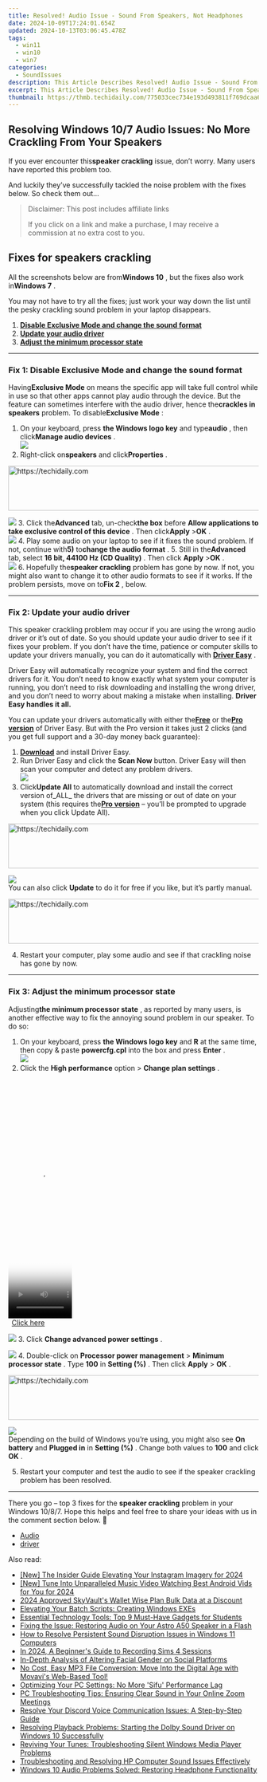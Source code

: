 ```yaml
---
title: Resolved! Audio Issue - Sound From Speakers, Not Headphones
date: 2024-10-09T17:24:01.654Z
updated: 2024-10-13T03:06:45.478Z
tags:
  - win11
  - win10
  - win7
categories:
  - SoundIssues
description: This Article Describes Resolved! Audio Issue - Sound From Speakers, Not Headphones
excerpt: This Article Describes Resolved! Audio Issue - Sound From Speakers, Not Headphones
thumbnail: https://thmb.techidaily.com/775033cec734e193d493811f769dcaa65d428fba2286e40a488d59f8b08228ae.png
---
```


## Resolving Windows 10/7 Audio Issues: No More Crackling From Your Speakers

If you ever encounter this**speaker crackling** issue, don’t worry. Many users have reported this problem too.

 And luckily they’ve successfully tackled the noise problem with the fixes below. So check them out…

>  Disclaimer: This post includes affiliate links
>
>  If you click on a link and make a purchase, I may receive a commission at no extra cost to you.
>

## Fixes for speakers crackling

 All the screenshots below are from**Windows 10** , but the fixes also work in**Windows 7** .

 You may not have to try all the fixes; just work your way down the list until the pesky crackling sound problem in your laptop disappears.

1. [**Disable Exclusive Mode and change the sound format**](https://tools.techidaily.com/drivereasy/download/)
2. [**Update your audio driver**](https://tools.techidaily.com/drivereasy/download/)
3. [**Adjust the minimum processor state**](https://tools.techidaily.com/drivereasy/download/)

---

### **Fix 1: Disable Exclusive Mode and change the sound format**

 Having**Exclusive Mode** on means the specific app will take full control while in use so that other apps cannot play audio through the device. But the feature can sometimes interfere with the audio driver, hence the**crackles in speakers** problem. To disable**Exclusive Mode** :

1. On your keyboard, press   **the Windows logo key**  and type**audio** , then click**Manage audio devices** .  
![](https://images.drivereasy.com/wp-content/uploads/2018/08/img_5b63fd4f29036.jpg)
2. Right-click on**speakers** and click**Properties** .  

<!-- affiliate ads begin -->
<a href="https://appsumo.8odi.net/c/5597632/2037335/7443" target="_top" id="2037335">
  <img src="//a.impactradius-go.com/display-ad/7443-2037335" border="0" alt="https://techidaily.com" width="728" height="90"/>
</a>
<img height="0" width="0" src="https://appsumo.8odi.net/i/5597632/2037335/7443" style="position:absolute;visibility:hidden;" border="0" />
<!-- affiliate ads end -->

![](https://images.drivereasy.com/wp-content/uploads/2018/08/img_5b63fdf0b0ffe.jpg)
3. Click the**Advanced** tab, un-check**the box** before **Allow applications to take exclusive control of this device** . Then click**Apply** \>**OK** .  
![](https://images.drivereasy.com/wp-content/uploads/2018/08/img_5b64024ef26cc.jpg)
4. Play some audio on your laptop to see if it fixes the sound problem. If not, continue with**5)** to**change the audio format** .
5. Still in the**Advanced** tab, select **16 bit, 44100 Hz (CD Quality)** . Then click **Apply** \>**OK** .  
![](https://images.drivereasy.com/wp-content/uploads/2018/08/img_5b6403e757810.jpg)
6. Hopefully the**speaker crackling** problem has gone by now. If not, you might also want to change it to other audio formats to see if it works. If the problem persists, move on to**Fix 2** , below.

---

### Fix 2: Update your audio driver

 This speaker crackling problem may occur if you are using the wrong audio  driver or it’s out of date. So you should update your audio  driver to see if it fixes your problem. If you don’t have the time, patience or computer skills to update your drivers manually, you can do it automatically with **[Driver Easy](https://tools.techidaily.com/drivereasy/download/)**  .

 Driver Easy will automatically recognize your system and find the correct drivers for it. You don’t need to know exactly what system your computer is running, you don’t need to risk downloading and installing the wrong driver, and you don’t need to worry about making a mistake when installing. **Driver Easy handles it all.**

 You can update your drivers automatically with either the[**Free**](https://tools.techidaily.com/drivereasy/download/) or the[**Pro version**](https://tools.techidaily.com/drivereasy/download/) of Driver Easy. But with the Pro version it takes just 2 clicks (and you get full support and a 30-day money back guarantee):

1. **[Download](https://tools.techidaily.com/drivereasy/download/)**  and install Driver Easy.
2. Run Driver Easy and click the **Scan Now** button. Driver Easy will then scan your computer and detect any problem drivers.  
![](https://images.drivereasy.com/wp-content/uploads/2018/07/img_5b46ffcde1143.jpg)
3. Click**Update All** to automatically download and install the correct version of_ALL_ the drivers that are missing or out of date on your system (this requires the[**Pro version**](https://tools.techidaily.com/drivereasy/download/) – you’ll be prompted to upgrade when you click Update All).  

<!-- affiliate ads begin -->
<a href="https://appsumo.8odi.net/c/5597632/2151866/7443" target="_top" id="2151866">
  <img src="//a.impactradius-go.com/display-ad/7443-2151866" border="0" alt="https://techidaily.com" width="728" height="90"/>
</a>
<img height="0" width="0" src="https://appsumo.8odi.net/i/5597632/2151866/7443" style="position:absolute;visibility:hidden;" border="0" />
<!-- affiliate ads end -->

![](https://images.drivereasy.com/wp-content/uploads/2018/08/img_5b63f1315f608.jpg)  
 You can also click **Update** to do it for free if you like, but it’s partly manual.

<!-- affiliate ads begin -->
<a href="https://ephamedtechinc.pxf.io/c/5597632/2137208/26400" target="_top" id="2137208">
  <img src="//a.impactradius-go.com/display-ad/26400-2137208" border="0" alt="https://techidaily.com" width="728" height="90"/>
</a>
<img height="0" width="0" src="https://ephamedtechinc.pxf.io/i/5597632/2137208/26400" style="position:absolute;visibility:hidden;" border="0" />
<!-- affiliate ads end -->

4. Restart your computer, play some audio and see if that crackling noise has gone by now.

---

### Fix 3: Adjust **the minimum processor state**

 Adjusting**the minimum processor state** , as reported by many users, is another effective way to fix the annoying sound problem in our speaker. To do so:

1. On your keyboard, press **the Windows logo key**   and **R**   at the same time, then copy & paste **powercfg.cpl**   into the box and press **Enter** .  
![](https://images.drivereasy.com/wp-content/uploads/2018/07/img_5b4c4e6c91572.png)
2. Click the **High performance** option > **Change plan settings** .  

<!-- affiliate ads begin -->
<span id="1977004">
					<video width="128" height="480" style="cursor:pointer"
           poster="//a.impactradius-go.com/display-clicktoplayimage/1977004.png"
           onclick="if(!this.playClicked){this.play();this.setAttribute('controls',true);this.playClicked=true;}">
	   <source src="//a.impactradius-go.com/display-ad/22993-1977004">
	   <img src="//a.impactradius-go.com/display-clicktoplayimage/1977004.png" style="border: none; height: 100%; width: 100%; object-fit: contain">
	</video>
	<div style="width:80px;text-align:center"><a href="javascript:window.open(decodeURIComponent('https%3A%2F%2Fhomestyler.sjv.io%2Fc%2F5597632%2F1977004%2F22993'), '_blank');void(0);">Click here</a></div>
</span>
<img height="0" width="0" src="https://imp.pxf.io/i/5597632/1977004/22993" style="position:absolute;visibility:hidden;" border="0" />
<!-- affiliate ads end -->

![](https://images.drivereasy.com/wp-content/uploads/2018/08/img_5b612f654c09d.jpg)
3. Click **Change advanced power settings** .  

![](https://images.drivereasy.com/wp-content/uploads/2018/08/img_5b612fc0bbd6e.jpg)
4. Double-click on **Processor power management**  \> **Minimum processor state** . Type **100** in **Setting (%)** . Then click **Apply** \> **OK** .  

<!-- affiliate ads begin -->
<a href="https://appsumo.8odi.net/c/5597632/2123738/7443" target="_top" id="2123738">
  <img src="//a.impactradius-go.com/display-ad/7443-2123738" border="0" alt="https://techidaily.com" width="600" height="90"/>
</a>
<img height="0" width="0" src="https://appsumo.8odi.net/i/5597632/2123738/7443" style="position:absolute;visibility:hidden;" border="0" />
<!-- affiliate ads end -->

![](https://images.drivereasy.com/wp-content/uploads/2018/08/img_5b63fa15d798d.jpg)  
 Depending on the build of Windows you’re using, you might also see **On battery** and **Plugged in** in **Setting (%)** . Change both values to **100** and click **OK** .

5. Restart your computer and test the audio to see if the speaker crackling problem has been resolved.

---

 There you go – top 3 fixes for the **speaker crackling** problem in your Windows 10/8/7\. Hope this helps and feel free to share your ideas with us in the comment section below. 🙂

* [Audio](https://tools.techidaily.com/drivereasy/download/)
* [driver](https://tools.techidaily.com/drivereasy/download/)

<ins class="adsbygoogle"
     style="display:block"
     data-ad-format="autorelaxed"
     data-ad-client="ca-pub-7571918770474297"
     data-ad-slot="1223367746"></ins>

<ins class="adsbygoogle"
     style="display:block"
     data-ad-client="ca-pub-7571918770474297"
     data-ad-slot="8358498916"
     data-ad-format="auto"
     data-full-width-responsive="true"></ins>

<span class="atpl-alsoreadstyle">Also read:</span>
<div><ul>
<li><a href="https://instagram-video-files.techidaily.com/new-the-insider-guide-elevating-your-instagram-imagery-for-2024/"><u>[New] The Insider Guide Elevating Your Instagram Imagery for 2024</u></a></li>
<li><a href="https://fox-boxes.techidaily.com/new-tune-into-unparalleled-music-video-watching-best-android-vids-for-you-for-2024/"><u>[New] Tune Into Unparalleled Music Video Watching Best Android Vids for You for 2024</u></a></li>
<li><a href="https://extra-skills.techidaily.com/2024-approved-skyvaults-wallet-wise-plan-bulk-data-at-a-discount/"><u>2024 Approved SkyVault's Wallet Wise Plan Bulk Data at a Discount</u></a></li>
<li><a href="https://win11.techidaily.com/elevating-your-batch-scripts-creating-windows-exes/"><u>Elevating Your Batch Scripts: Creating Windows EXEs</u></a></li>
<li><a href="https://tech-recovery.techidaily.com/essential-technology-tools-top-9-must-have-gadgets-for-students/"><u>Essential Technology Tools: Top 9 Must-Have Gadgets for Students</u></a></li>
<li><a href="https://sound-issues.techidaily.com/fixing-the-issue-restoring-audio-on-your-astro-a50-speaker-in-a-flash/"><u>Fixing the Issue: Restoring Audio on Your Astro A50 Speaker in a Flash</u></a></li>
<li><a href="https://sound-issues.techidaily.com/how-to-resolve-persistent-sound-disruption-issues-in-windows-11-computers/"><u>How to Resolve Persistent Sound Disruption Issues in Windows 11 Computers</u></a></li>
<li><a href="https://remote-screen-capture.techidaily.com/in-2024-a-beginners-guide-to-recording-sims-4-sessions/"><u>In 2024, A Beginner's Guide to Recording Sims 4 Sessions</u></a></li>
<li><a href="https://instagram-videos.techidaily.com/in-depth-analysis-of-altering-facial-gender-on-social-platforms/"><u>In-Depth Analysis of Altering Facial Gender on Social Platforms</u></a></li>
<li><a href="https://solve-outstanding.techidaily.com/no-cost-easy-mp3-file-conversion-move-into-the-digital-age-with-movavis-web-based-tool/"><u>No Cost, Easy MP3 File Conversion: Move Into the Digital Age with Movavi's Web-Based Tool!</u></a></li>
<li><a href="https://program-issues.techidaily.com/optimizing-your-pc-settings-no-more-sifu-performance-lag/"><u>Optimizing Your PC Settings: No More 'Sifu' Performance Lag</u></a></li>
<li><a href="https://sound-issues.techidaily.com/pc-troubleshooting-tips-ensuring-clear-sound-in-your-online-zoom-meetings/"><u>PC Troubleshooting Tips: Ensuring Clear Sound in Your Online Zoom Meetings</u></a></li>
<li><a href="https://sound-issues.techidaily.com/resolve-your-discord-voice-communication-issues-a-step-by-step-guide/"><u>Resolve Your Discord Voice Communication Issues: A Step-by-Step Guide</u></a></li>
<li><a href="https://sound-issues.techidaily.com/resolving-playback-problems-starting-the-dolby-sound-driver-on-windows-10-successfully/"><u>Resolving Playback Problems: Starting the Dolby Sound Driver on Windows 10 Successfully</u></a></li>
<li><a href="https://sound-issues.techidaily.com/reviving-your-tunes-troubleshooting-silent-windows-media-player-problems/"><u>Reviving Your Tunes: Troubleshooting Silent Windows Media Player Problems</u></a></li>
<li><a href="https://sound-issues.techidaily.com/troubleshooting-and-resolving-hp-computer-sound-issues-effectively/"><u>Troubleshooting and Resolving HP Computer Sound Issues Effectively</u></a></li>
<li><a href="https://sound-issues.techidaily.com/windows-10-audio-problems-solved-restoring-headphone-functionality/"><u>Windows 10 Audio Problems Solved: Restoring Headphone Functionality</u></a></li>
</ul></div>

